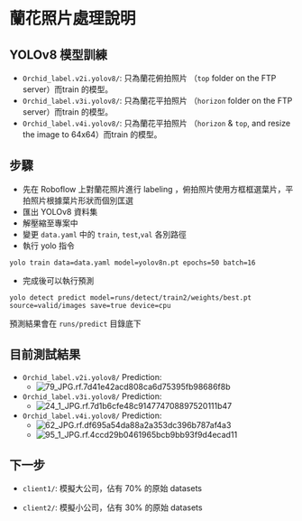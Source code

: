 # 蘭花照片處理說明


## YOLOv8 模型訓練

 - `Orchid_label.v2i.yolov8/`: 只為蘭花俯拍照片 （`top` folder on the FTP server）而train 的模型。
 - `Orchid_label.v3i.yolov8/`: 只為蘭花平拍照片 （`horizon` folder on the FTP server）而train 的模型。
 - `Orchid_label.v4i.yolov8/`: 只為蘭花平拍照片 （`horizon` & `top`, and resize the image to 64x64）而train 的模型。

## 步驟

- 先在 Roboflow 上對蘭花照片進行 labeling ，俯拍照片使用方框框選葉片，平拍照片根據葉片形狀而個別匡選
- 匯出 YOLOv8 資料集
- 解壓縮至專案中
- 變更 `data.yaml` 中的 `train`, `test`,`val` 各別路徑
- 執行 yolo 指令

```
yolo train data=data.yaml model=yolov8n.pt epochs=50 batch=16 
```
- 完成後可以執行預測

```
yolo detect predict model=runs/detect/train2/weights/best.pt source=valid/images save=true device=cpu
```
預測結果會在 `runs/predict` 目錄底下


## 目前測試結果

- `Orchid_label.v2i.yolov8/` Prediction:
  - ![79_JPG.rf.7d41e42acd808ca6d75395fb98686f8b](https://hackmd.io/_uploads/rk3fyMEj0.jpg)
- `Orchid_label.v3i.yolov8/` Prediction:
  - ![24_1_JPG.rf.7d1b6cfe48c914774708897520111b47](https://hackmd.io/_uploads/rkZRrMEiC.jpg)
- `Orchid_label.v4i.yolov8/` Prediction:
  - ![62_JPG.rf.df695a54da88a2a353dc396b787af4a3](https://hackmd.io/_uploads/BySywzNoC.jpg)
  - ![95_1_JPG.rf.4ccd29b0461965bcb9bb93f9d4ecad11](https://hackmd.io/_uploads/rJqxDzNsR.jpg)

## 下一步

- `client1/`: 模擬大公司，佔有 70% 的原始 datasets

- `client2/`: 模擬小公司，佔有 30% 的原始 datasets